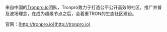 
来自中国的[Tronpro.io](http://tronpro.io)团队，Tronpro致力于打造公平公开高效的社区，推广并普及波场理念，在成为超级节点之后，会着重TRON的生态社区建设。       

官网：[http://tronpro.io](http://tronpro.io)
